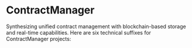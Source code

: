 # ContractManager
Synthesizing unified contract management with blockchain-based storage and real-time capabilities. Here are six technical suffixes for ContractManager projects:
